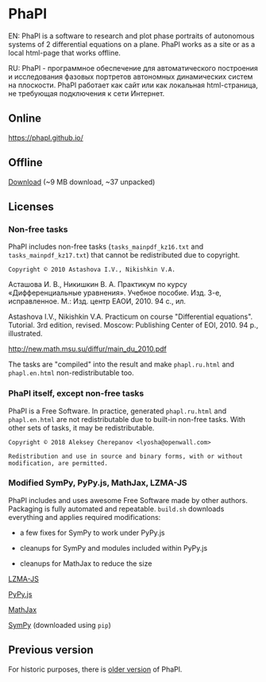 # PhaPl

EN: PhaPl is a software to research and plot phase portraits of autonomous systems of 2 differential equations on a plane. PhaPl works as a site or as a local html-page that works offline.

RU: PhaPl - программное обеспечение для автоматического построения и исследования фазовых портретов автономных динамических систем на плоскости. PhaPl работает как сайт или как локальная html-страница, не требующая подключения к сети Интернет.

## Online

https://phapl.github.io/

## Offline

[Download](https://github.com/phapl/phapl.github.io/archive/master.zip) (~9 MB download, ~37 unpacked)

## Licenses

### Non-free tasks

PhaPl includes non-free tasks (`tasks_mainpdf_kz16.txt` and `tasks_mainpdf_kz17.txt`) that cannot be redistributed due to copyright.

`Copyright © 2010 Astashova I.V., Nikishkin V.A.`

Асташова И. В., Никишкин В. А. Практикум по курсу «Дифференциальные уравнения». Учебное пособие. Изд. 3-е, исправленное. М.: Изд. центр ЕАОИ, 2010. 94 с., ил.

Astashova I.V., Nikishkin V.A. Practicum on course "Differential equations". Tutorial. 3rd edition, revised. Moscow: Publishing Center of EOI, 2010. 94 p., illustrated.

http://new.math.msu.su/diffur/main_du_2010.pdf

The tasks are "compiled" into the result and make `phapl.ru.html` and `phapl.en.html` non-redistributable too.

### PhaPl itself, except non-free tasks

PhaPl is a Free Software. In practice, generated `phapl.ru.html` and `phapl.en.html` are not redistributable due to built-in non-free tasks. With other sets of tasks, it may be redistributable.

`Copyright © 2018 Aleksey Cherepanov <lyosha@openwall.com>`

`Redistribution and use in source and binary forms, with or without modification, are permitted.`

### Modified SymPy, PyPy.js, MathJax, LZMA-JS

PhaPl includes and uses awesome Free Software made by other authors. Packaging is fully automated and repeatable. `build.sh` downloads everything and applies required modifications:

- a few fixes for SymPy to work under PyPy.js

- cleanups for SymPy and modules included within PyPy.js

- cleanups for MathJax to reduce the size

[LZMA-JS](https://github.com/LZMA-JS/LZMA-JS)

[PyPy.js](https://github.com/pypyjs/pypyjs)

[MathJax](https://github.com/mathjax/MathJax)

[SymPy](https://www.sympy.org/en/index.html) (downloaded using `pip`)

## Previous version

For historic purposes, there is [older version](https://github.com/AlekseyCherepanov/phapl) of PhaPl.
